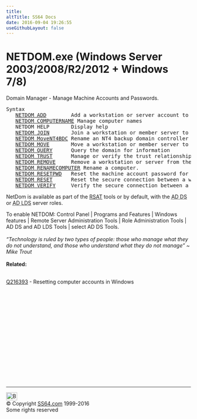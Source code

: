 ```yaml
---
title:
altTitle: SS64 Docs
date: 2016-09-04 19:26:55
useGithubLayout: false
---
```

<!-- #BeginLibraryItem "/Library/head_nt.lbi" --><!-- #EndLibraryItem --><h1>NETDOM.exe (Windows Server 2003/2008/R2/2012 + Windows 7/8)</h1>
<p>Domain Manager - Manage Machine Accounts and Passwords. </p>
<pre>Syntax
   <a href="netdom-add.html">NETDOM ADD</a>        Add a workstation or server account to the domain
   <a href="netdom-computername.html">NETDOM COMPUTERNAME</a> Manage computer names
   NETDOM HELP       Display help
   <a href="netdom-join.html">NETDOM JOIN</a>       Join a workstation or member server to the domain
   <a href="netdom-bdc.html">NETDOM MoveNT4BDC</a> Rename an NT4 backup domain controller
   <a href="netdom-move.html">NETDOM MOVE</a>       Move a workstation or member server to a new domain
   <a href="netdom-query.html">NETDOM QUERY</a>      Query the domain for information
   <a href="netdom-trust.html">NETDOM TRUST</a>      Manage or verify the trust relationship between domains
   <a href="netdom-remove.html">NETDOM REMOVE</a>     Remove a workstation or server from the domain.
   <a href="netdom-renamecomputer.html">NETDOM RENAMECOMPUTER</a> Rename a computer.
   <a href="netdom-resetpwd.html">NETDOM RESETPWD</a>   Reset the machine account password for a domain controller
   <a href="netdom-reset.html">NETDOM RESET</a>      Reset the secure connection between a workstation and a DC
   <a href="netdom-verify.html">NETDOM VERIFY</a>     Verify the secure connection between a workstation and a DC</pre>
<p>NetDom is available as part of the <a title="Remote Server Administration Tools" href="/links/windows.html#kits">RSAT</a> tools or by default, with the <abbr title="Active Directory Domain Services">AD DS</abbr> or <abbr title="Active Directory Lightweight Directory Services">AD LDS</abbr> server roles.</p>
<p>To enable NETDOM: Control Panel | Programs and Features | Windows features  | Remote Server Administration Tools | Role Administration Tools | AD DS and AD LDS Tools | select AD DS Tools.<br>
<i><br>
<span class="quote">“Technology is ruled by two types of people: those who manage what they do not understand, and those who understand what they do not manage” ~ Mike Trout</span></i><br>
<br>
<b>Related:</b><br>
<br>

<a href="https://support.microsoft.com/kb/216393">Q216393</a> - Resetting computer accounts in Windows</p><!-- #BeginLibraryItem "/Library/foot_nt.lbi" --><p><script async="" src="//pagead2.googlesyndication.com/pagead/js/adsbygoogle.js"></script>
<!-- windows300 -->
<ins class="adsbygoogle" style="display:inline-block;width:300px;height:250px" data-ad-client="ca-pub-6140977852749469" data-ad-slot="7649547908"></ins>
<script>
(adsbygoogle = window.adsbygoogle || []).push({});
</script></p>
<hr>
<div id="bl" class="footer"><a href="#"><img src="../images/top.png" width="30" height="22" alt="Back to the Top"></a></div>
<div id="br" class="footer, tagline">© Copyright <a href="http://ss64.com/">SS64.com</a> 1999-2016<br>
Some rights reserved</div><!-- #EndLibraryItem -->

